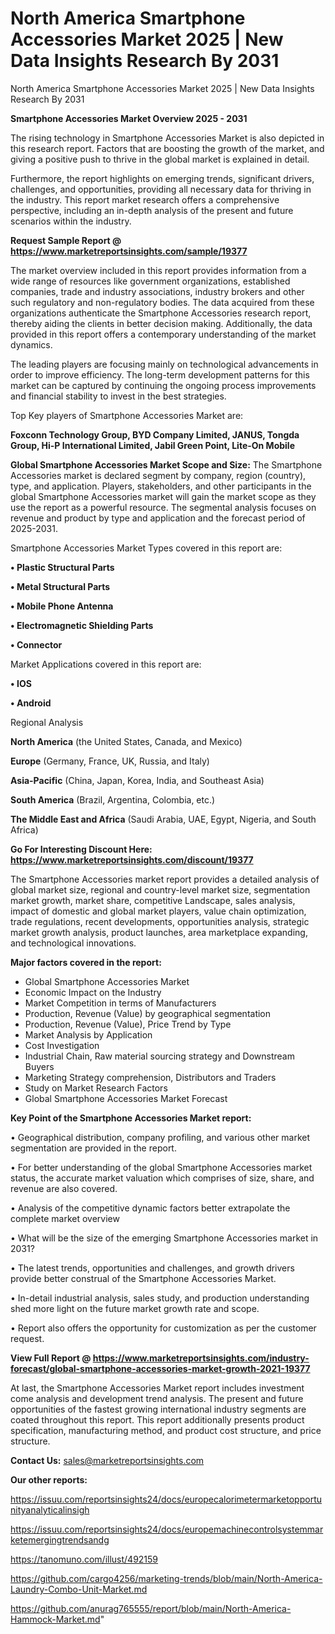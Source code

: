 # North America Smartphone Accessories Market 2025 | New Data Insights Research By 2031
North America Smartphone Accessories Market 2025 | New Data Insights Research By 2031

<Strong> Smartphone Accessories Market Overview 2025 - 2031</strong>

The rising technology in Smartphone Accessories Market is also depicted in this research report. Factors that are boosting the growth of the market, and giving a positive push to thrive in the global market is explained in detail.

Furthermore, the report highlights on emerging trends, significant drivers, challenges, and opportunities, providing all necessary data for thriving in the industry. This report market research offers a comprehensive perspective, including an in-depth analysis of the present and future scenarios within the industry.

<strong>Request Sample Report @ <a href=https://www.marketreportsinsights.com/sample/19377>https://www.marketreportsinsights.com/sample/19377</a></strong>

The market overview included in this report provides information from a wide range of resources like government organizations, established companies, trade and industry associations, industry brokers and other such regulatory and non-regulatory bodies. The data acquired from these organizations authenticate the Smartphone Accessories research report, thereby aiding the clients in better decision making. Additionally, the data provided in this report offers a contemporary understanding of the market dynamics.

The leading players are focusing mainly on technological advancements in order to improve efficiency. The long-term development patterns for this market can be captured by continuing the ongoing process improvements and financial stability to invest in the best strategies.

Top Key players of Smartphone Accessories Market are:

<strong>Foxconn Technology Group, BYD Company Limited, JANUS, Tongda Group, Hi-P International Limited, Jabil Green Point, Lite-On Mobile</strong>

<strong><b>Global Smartphone Accessories Market Scope and Size:</b></strong>
The Smartphone Accessories market is declared segment by company, region (country), type, and application. Players, stakeholders, and other participants in the global Smartphone Accessories market will gain the market scope as they use the report as a powerful resource. The segmental analysis focuses on revenue and product by type and application and the forecast period of 2025-2031.

Smartphone Accessories Market Types covered in this report are:

<strong>• Plastic Structural Parts

• Metal Structural Parts

• Mobile Phone Antenna

• Electromagnetic Shielding Parts

• Connector</strong>

Market Applications covered in this report are:

<strong>• IOS

• Android</strong> 

Regional Analysis

<strong>North America</strong> (the United States, Canada, and Mexico)

<strong>Europe</strong> (Germany, France, UK, Russia, and Italy)

<strong>Asia-Pacific</strong> (China, Japan, Korea, India, and Southeast Asia)

<strong>South America</strong> (Brazil, Argentina, Colombia, etc.)

<strong>The Middle East and Africa</strong> (Saudi Arabia, UAE, Egypt, Nigeria, and South Africa)

<strong>Go For Interesting Discount Here: <a href=https://www.marketreportsinsights.com/discount/19377>https://www.marketreportsinsights.com/discount/19377</a></strong>

The Smartphone Accessories market report provides a detailed analysis of global market size, regional and country-level market size, segmentation market growth, market share, competitive Landscape, sales analysis, impact of domestic and global market players, value chain optimization, trade regulations, recent developments, opportunities analysis, strategic market growth analysis, product launches, area marketplace expanding, and technological innovations.

<strong><b>Major factors covered in the report:</b></strong>
<ul>
  <li>Global Smartphone Accessories Market </li>
  <li>Economic Impact on the Industry</li>
  <li>Market Competition in terms of Manufacturers</li>
  <li>Production, Revenue (Value) by geographical segmentation</li>
  <li>Production, Revenue (Value), Price Trend by Type</li>
  <li>Market Analysis by Application</li>
  <li>Cost Investigation</li>
  <li>Industrial Chain, Raw material sourcing strategy and Downstream Buyers</li>
  <li>Marketing Strategy comprehension, Distributors and Traders</li>
  <li>Study on Market Research Factors</li>
  <li>Global Smartphone Accessories Market Forecast</li>
</ul>

<strong><b>Key Point of the Smartphone Accessories Market report:</b></strong>

• Geographical distribution, company profiling, and various other market segmentation are provided in the report.

• For better understanding of the global Smartphone Accessories market status, the accurate market valuation which comprises of size, share, and revenue are also covered.

• Analysis of the competitive dynamic factors better extrapolate the complete market overview

• What will be the size of the emerging Smartphone Accessories market in 2031?

• The latest trends, opportunities and challenges, and growth drivers provide better construal of the Smartphone Accessories Market.

• In-detail industrial analysis, sales study, and production understanding shed more light on the future market growth rate and scope.

• Report also offers the opportunity for customization as per the customer request.

<strong><b>View Full Report @ <a href=https://www.marketreportsinsights.com/industry-forecast/global-smartphone-accessories-market-growth-2021-19377>https://www.marketreportsinsights.com/industry-forecast/global-smartphone-accessories-market-growth-2021-19377</a></b></strong>


At last, the Smartphone Accessories Market report includes investment come analysis and development trend analysis. The present and future opportunities of the fastest growing international industry segments are coated throughout this report. This report additionally presents product specification, manufacturing method, and product cost structure, and price structure.

<strong>Contact Us:</strong>
sales@marketreportsinsights.com

<strong>Our other reports:</strong>

<a href=https://issuu.com/reportsinsights24/docs/europecalorimetermarketopportunityanalyticalinsigh>https://issuu.com/reportsinsights24/docs/europecalorimetermarketopportunityanalyticalinsigh</a>

<a href=https://issuu.com/reportsinsights24/docs/europemachinecontrolsystemmarketemergingtrendsandg>https://issuu.com/reportsinsights24/docs/europemachinecontrolsystemmarketemergingtrendsandg</a>

<a href=https://tanomuno.com/illust/492159>https://tanomuno.com/illust/492159</a>

<a href=https://github.com/cargo4256/marketing-trends/blob/main/North-America-Laundry-Combo-Unit-Market.md>https://github.com/cargo4256/marketing-trends/blob/main/North-America-Laundry-Combo-Unit-Market.md</a>

<a href=https://github.com/anurag765555/report/blob/main/North-America-Hammock-Market.md>https://github.com/anurag765555/report/blob/main/North-America-Hammock-Market.md</a>"
